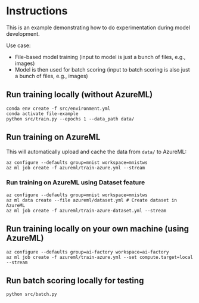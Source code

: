 # Instructions

This is an example demonstrating how to do experimentation during model development.

Use case:
* File-based model training (input to model is just a bunch of files, e.g., images)
* Model is then used for batch scoring (input to batch scoring is also just a bunch of files, e.g., images)

## Run training locally (without AzureML)

```console
conda env create -f src/environment.yml
conda activate file-example
python src/train.py --epochs 1 --data_path data/
```

## Run training on AzureML

This will automatically upload and cache the data from `data/` to AzureML:

```console
az configure --defaults group=mnist workspace=mnistws
az ml job create -f azureml/train-azure.yml --stream
```

### Run training on AzureML using Dataset feature

```console
az configure --defaults group=mnist workspace=mnistws
az ml data create --file azureml/dataset.yml # Create dataset in AzureML
az ml job create -f azureml/train-azure-dataset.yml --stream
```

## Run training locally on your own machine (using AzureML)

```console
az configure --defaults group=ai-factory workspace=ai-factory
az ml job create -f azureml/train-azure.yml --set compute.target=local --stream
```

## Run batch scoring locally for testing

```console
python src/batch.py
```
